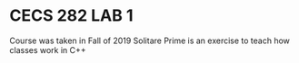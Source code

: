 # CECS 282 LAB 1
 Course was taken in Fall of 2019
Solitare Prime is an exercise to teach how classes work in C++
